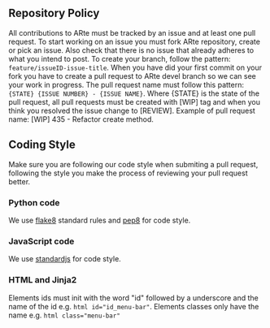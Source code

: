 ## Repository Policy
All contributions to ARte must be tracked by an issue and at least one pull request. To start working on an issue you must fork ARte repository, create or pick an issue. Also check that there is no issue that already adheres to what you intend to post. To create your branch, follow the pattern: `feature/issueID-issue-title`. When you have did your first commit on your fork you have to create a pull request to ARte devel branch so we can see your work in progress. The pull request name must follow this pattern: `{STATE} {ISSUE NUMBER} - {ISSUE NAME}`. Where {STATE} is the state of the pull request, all pull requests must be created with [WIP] tag and when you think you resolved the issue change to [REVIEW]. Example of pull request name: [WIP] 435 - Refactor create method.

## Coding Style
Make sure you are following our code style when submiting a pull request, following the style you make the process of reviewing your pull request better.

### Python code
We use [flake8](http://flake8.pycqa.org/en/latest/) standard rules and [pep8](https://www.python.org/dev/peps/pep-0008/?) for code style.

### JavaScript code
We use [standardjs](https://standardjs.com/) for code style.

### HTML and Jinja2
Elements ids must init with the word "id" followed by a underscore and the name of the id e.g. ```html id="id_menu-bar"```. Elements classes only have the name e.g. ```html class="menu-bar"```
